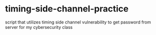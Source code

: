 # timing-side-channel-practice
script that utilizes timing side channel vulnerability to get password from server for my cybersecurity class
